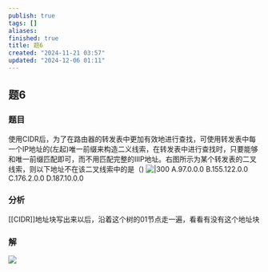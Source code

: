 ```yaml
---
publish: true
tags: []
aliases: 
finished: true
title: 题6
created: "2024-11-21 03:57"
updated: "2024-12-06 01:11"
---
```

## 题6
### 题目
使用CIDR后，为了在路由器的转发表中更加有效地进行查找，可使用转发表中每一个IP地址的(左起)唯一前缀来构造二义线索，在转发表中进行查找时，只要能够和唯一前缀匹配即可，而不用匹配完整的ⅡIP地址。右图所示为某个转发表的二叉线索，则以下地址不在该二叉线索中的是（)
![|300](https://img.hwenyi.live/202411211154750.webp)
A.97.0.0.0
B.155.122.0.0
C.176.2.0.0
D.187.10.0.0
### 分析
[[CIDR]]地址块写出来以后，沿着这个树的01节点走一遍，看看有没有这个地址块
### 解
![](https://img.hwenyi.live/202411211245017.webp)
